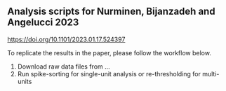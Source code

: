 ## Analysis scripts for Nurminen, Bijanzadeh and Angelucci 2023
https://doi.org/10.1101/2023.01.17.524397

To replicate the results in the paper, please follow the workflow below. 

1. Download raw data files from ...
2. Run spike-sorting for single-unit analysis or re-thresholding for multi-units
